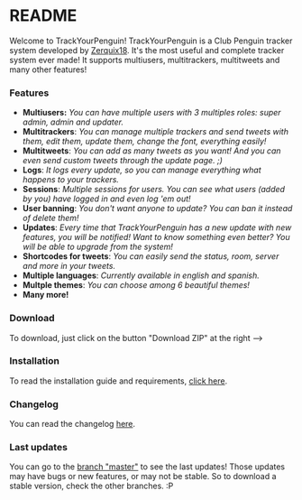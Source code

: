 # README

Welcome to TrackYourPenguin! TrackYourPenguin is a Club Penguin tracker system developed by [Zerquix18](http://twitter.com/Zerquix18). It's the most useful and complete tracker system ever made! It supports multiusers, multitrackers, multitweets and many other features!

### Features
- **Multiusers:** *You can have multiple users with 3 multiples roles: super admin, admin and updater.*
- **Multitrackers**: *You can manage multiple trackers and send tweets with them, edit them, update them, change the font, everything easily!*
- **Multitweets**: *You can add as many tweets as you want! And you can even send custom tweets through the update page. ;)*
- **Logs**: *It logs every update, so you can manage everything what happens to your trackers.*
- **Sessions**: *Multiple sessions for users. You can see what users (added by you) have logged in and even log 'em out!* 
- **User banning**: *You don't want anyone to update? You can ban it instead of delete them!*
- **Updates**: *Every time that TrackYourPenguin has a new update with new features, you will be notified! Want to know something even better? You will be able to upgrade from the system!*
- **Shortcodes for tweets**: *You can easily send the status, room, server and more in your tweets.*
- **Multiple languages**: *Currently available in english and spanish.*
- **Multple themes**: *You can choose among 6 beautiful themes!*
- **Many more!**

### Download
To download, just click on the button "Download ZIP" at the right -->
### Installation
To read the installation guide and requirements, [click here](https://github.com/Zerquix18/TrackYourPenguin/wiki/Installation).
### Changelog
You can read the changelog [here](http://pastebin.com/UNiykW7w).
### Last updates
You can go to the [branch "master"](http://github.com/zerquix18/trackyourpenguin/tree/master/) to see the last updates! Those updates may have bugs or new features, or may not be stable. So to download a stable version, check the other branches. :P